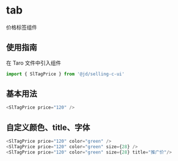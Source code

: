 # tab
价格标签组件

## 使用指南
在 Taro 文件中引入组件
```js
import { SlTagPrice } from '@jd/selling-c-ui'
```
## 基本用法

```js
<SlTagPrice price="120" /> 
```

## 自定义颜色、title、字体

```js
<SlTagPrice price="120" color="green" /> 
<SlTagPrice price="120" color="green" size={28} /> 
<SlTagPrice price="120" color="green" size={28} title="推广价"/> 
```